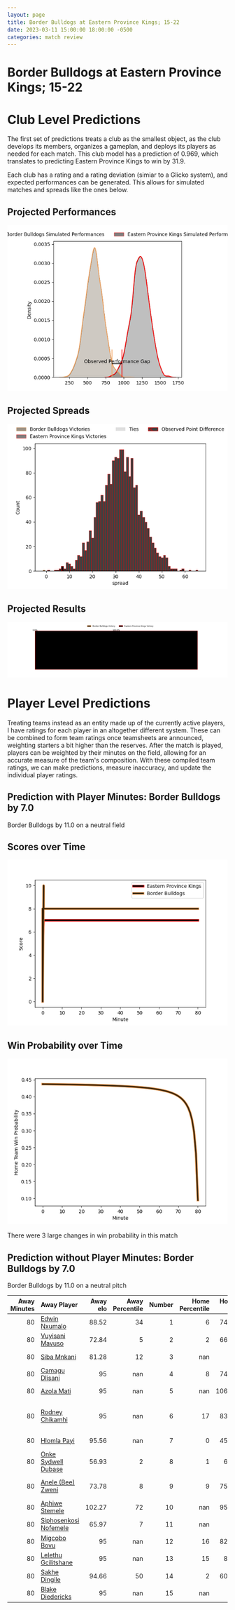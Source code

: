 ```yaml
---  
layout: page  
title: Border Bulldogs at Eastern Province Kings; 15-22  
date: 2023-03-11 15:00:00 18:00:00 -0500  
categories: match review  
---
```

# Border Bulldogs at Eastern Province Kings; 15-22

# Club Level Predictions


The first set of predictions treats a club as the smallest object, as the club develops its members, organizes a gameplan, and deploys its players as needed for each match. This club model has a prediction of 0.969, which translates to predicting Eastern Province Kings to win by 31.9.

Each club has a rating and a rating deviation (simiar to a Glicko system), and expected performances can be generated. This allows for simulated matches and spreads like the ones below.
## Projected Performances


![Projected Performances](plots/performances_2023-03-11-EasternProvinceKings-BorderBulldogs.png)
## Projected Spreads


![Projected Spreads](plots/spreads_2023-03-11-EasternProvinceKings-BorderBulldogs.png)
## Projected Results


![Projected Results](plots/resultbar_2023-03-11-EasternProvinceKings-BorderBulldogs.png)
# Player Level Predictions


Treating teams instead as an entity made up of the currently active players, I have ratings for each player in an altogether different system. These can be combined to form team ratings once teamsheets are announced, weighting starters a bit higher than the reserves. After the match is played, players can be weighted by their minutes on the field, allowing for an accurate measure of the team's composition. With these compiled team ratings, we can make predictions, measure inaccuracy, and update the individual player ratings.
## Prediction with Player Minutes: Border Bulldogs by 7.0


Border Bulldogs by 11.0 on a neutral field
## Scores over Time


![In Match Scores](plots/recap_scores_2023-03-11-EasternProvinceKings-BorderBulldogs.png)
## Win Probability over Time


![In Match Predictions](plots/recap_prob_2023-03-11-EasternProvinceKings-BorderBulldogs.png)

There were 3 large changes in win probability in this match
## Prediction without Player Minutes: Border Bulldogs by 7.0


Border Bulldogs by 11.0 on a neutral pitch



|   Away Minutes | Away Player                                                               |   Away elo |   Away Percentile |   Number |   Home Percentile |   Home elo | Home Player                                                                         |   Home Minutes |
|---------------:|:--------------------------------------------------------------------------|-----------:|------------------:|---------:|------------------:|-----------:|:------------------------------------------------------------------------------------|---------------:|
|             80 | [Edwin Nxumalo](..//playerfiles//EdwinNxumalo_cleaned.md)                 |      88.52 |                34 |        1 |                 6 |      74.36 | [Zukisa Sali](..//playerfiles//ZukisaSali_cleaned.md)                               |             80 |
|             80 | [Vuyisani Mavuso](..//playerfiles//VuyisaniMavuso_cleaned.md)             |      72.84 |                 5 |        2 |                 2 |      66.49 | [Duan du Plessis](..//playerfiles//DuanduPlessis_cleaned.md)                        |             80 |
|             80 | [Siba Mnkani](..//playerfiles//SibaMnkani_cleaned.md)                     |      81.28 |                12 |        3 |               nan |      95    | [Andile Ngonyama](..//playerfiles//AndileNgonyama_cleaned.md)                       |             80 |
|             80 | [Camagu Dlisani](..//playerfiles//CamaguDlisani_cleaned.md)               |      95    |               nan |        4 |                 8 |      74.36 | [Stefan Willemse](..//playerfiles//StefanWillemse_cleaned.md)                       |             80 |
|             80 | [Azola Mati](..//playerfiles//AzolaMati_cleaned.md)                       |      95    |               nan |        5 |               nan |     106.68 | [Lindokuhle Welemu](..//playerfiles//LindokuhleWelemu_cleaned.md)                   |             80 |
|             80 | [Rodney Chikamhi](..//playerfiles//RodneyChikamhi_cleaned.md)             |      95    |               nan |        6 |                17 |      83.35 | [Diego Nuran Virgol Williams](..//playerfiles//DiegoNuranVirgolWilliams_cleaned.md) |             80 |
|             80 | [Hlomla Payi](..//playerfiles//HlomlaPayi_cleaned.md)                     |      95.56 |               nan |        7 |                 0 |      45.68 | [Gerrit Huisamen](..//playerfiles//GerritHuisamen_cleaned.md)                       |             80 |
|             80 | [Onke Sydwell Dubase](..//playerfiles//OnkeSydwellDubase_cleaned.md)      |      56.93 |                 2 |        8 |                 1 |      60.6  | [Athenkosi Manentsa](..//playerfiles//AthenkosiManentsa_cleaned.md)                 |             80 |
|             80 | [Anele (Bee) Zweni](..//playerfiles//Anele(Bee)Zweni_cleaned.md)          |      73.78 |                 8 |        9 |                 9 |      75.49 | [Andur-Rageem Ismail](..//playerfiles//Andur-RageemIsmail_cleaned.md)               |             80 |
|             80 | [Aphiwe Stemele](..//playerfiles//AphiweStemele_cleaned.md)               |     102.27 |                72 |       10 |               nan |      95.93 | [Keagan September](..//playerfiles//KeaganSeptember_cleaned.md)                     |             80 |
|             80 | [Siphosenkosi Nofemele](..//playerfiles//SiphosenkosiNofemele_cleaned.md) |      65.97 |                 7 |       11 |               nan |      95    | [Charles Goeda](..//playerfiles//CharlesGoeda_cleaned.md)                           |             80 |
|             80 | [Migcobo Bovu](..//playerfiles//MigcoboBovu_cleaned.md)                   |      95    |               nan |       12 |                16 |      82.37 | [Sherwyn Slater](..//playerfiles//SherwynSlater_cleaned.md)                         |             80 |
|             80 | [Lelethu Gcilitshane](..//playerfiles//LelethuGcilitshane_cleaned.md)     |      95    |               nan |       13 |                15 |      81.7  | [Riaan Arendse](..//playerfiles//RiaanArendse_cleaned.md)                           |             80 |
|             80 | [Sakhe Dingile](..//playerfiles//SakheDingile_cleaned.md)                 |      94.66 |                50 |       14 |                 2 |      60.09 | [Rodney Damons](..//playerfiles//RodneyDamons_cleaned.md)                           |             80 |
|             80 | [Blake Diedericks](..//playerfiles//BlakeDiedericks_cleaned.md)           |      95    |               nan |       15 |               nan |      95    | [Jayden Bantom](..//playerfiles//JaydenBantom_cleaned.md)                           |             80 |

